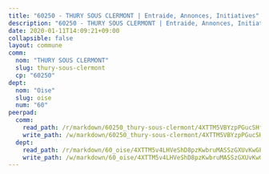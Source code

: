 ```yaml
---
title: "60250 - THURY SOUS CLERMONT | Entraide, Annonces, Initiatives"
description: "60250 - THURY SOUS CLERMONT | Entraide, Annonces, Initiatives"
date: 2020-01-11T14:09:21+09:00
collapsible: false
layout: commune
comm:
  nom: "THURY SOUS CLERMONT"
  slug: thury-sous-clermont
  cp: "60250"
dept:
  nom: "Oise"
  slug: oise
  num: "60"
peerpad:
  comm:
    read_path: /r/markdown/60250_thury-sous-clermont/4XTTM5VBYzpPGucSHf28uwBqR5VPaJT3jZGy5ntAJcqVdjVCd
    write_path: /w/markdown/60250_thury-sous-clermont/4XTTM5VBYzpPGucSHf28uwBqR5VPaJT3jZGy5ntAJcqVdjVCd-K3TgUFTrRL6pMskfQK4NMYWZpVrcp4SURjLmov4uZc3yRac4yQsihkwxzuqCPKoSEYeqSjSTgBjR73JQEJH1z73YXZvwskNu8vVUd7A2ntyZGiDsugSuiGhc3t46yJNcQVqMHBfX
  dept:
    read_path: /r/markdown/60_oise/4XTTM5v4LHVeShD8pzKwbruMASSzGXUvKwGPyPNR6Aq6aruGY
    write_path: /w/markdown/60_oise/4XTTM5v4LHVeShD8pzKwbruMASSzGXUvKwGPyPNR6Aq6aruGY-K3TgTfEPmBuMGxs3WizC7aafmuSUvuvwsE7nM986pS4fEczEhokrfL1mXNtU722XatpEcDhfhLf5xd24JkCKBD4DcQHeF5CYjEkAVzDN3PuQerZfYGZ5zy2XFcJNh2Z1pYjLoQTn
---
```


